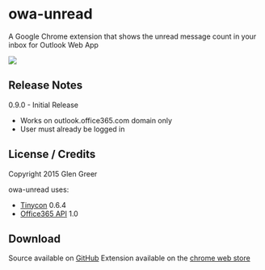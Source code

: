 # owa-unread

A Google Chrome extension that shows the unread message count in your inbox for Outlook Web App

<img src="https://github.com/Windex/owa-unread/blob/master/640x400.png?raw=true" />

## Release Notes

0.9.0 - Initial Release
* Works on outlook.office365.com domain only
* User must already be logged in

## License / Credits

Copyright 2015 Glen Greer

owa-unread uses:
* [Tinycon](https://github.com/tommoor/tinycon) 0.6.4
* [Office365 API](https://msdn.microsoft.com/office/office365/APi/complex-types-for-mail-contacts-calendar#UseODataqueryparametersCountentitiesinacollection) 1.0

## Download

Source available on [GitHub](https://github.com/Windex/owa-unread)
Extension available on the [chrome web store](https://chrome.google.com/webstore/detail/outlook-web-app-unread-ma/lcfjkjpmdbmjoojjcahjjdilhinhabmb)
